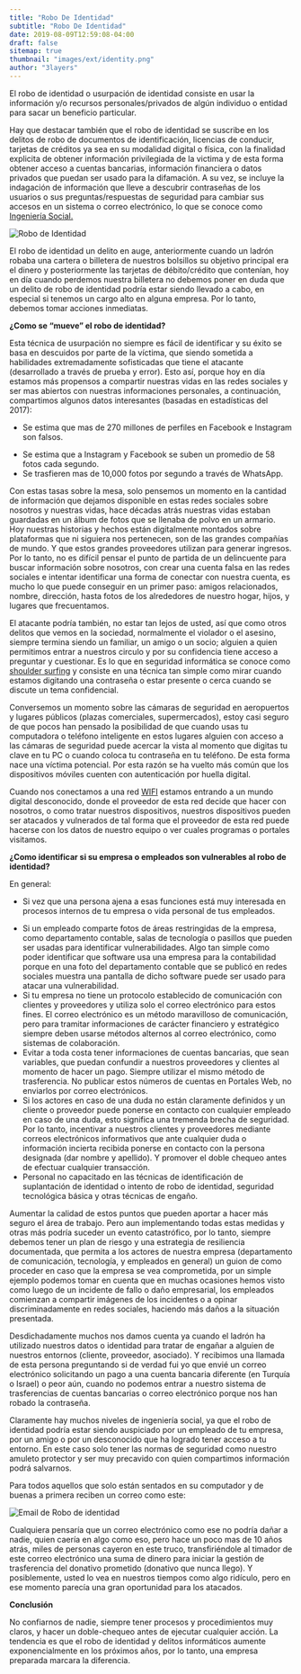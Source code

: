 ```yaml
---
title: "Robo De Identidad"
subtitle: "Robo De Identidad"
date: 2019-08-09T12:59:08-04:00
draft: false
sitemap: true
thumbnail: "images/ext/identity.png"
author: "3layers"
---
```


El robo de identidad o usurpación de identidad consiste en usar la información y/o recursos personales/privados de algún individuo o entidad para sacar un beneficio particular.

Hay que destacar también que el robo de identidad se suscribe en los delitos de robo de documentos de identificación, licencias de conducir, tarjetas de créditos ya sea en su modalidad digital o física, con la finalidad explicita de obtener información privilegiada de la victima y de esta forma obtener acceso a cuentas bancarias, información financiera o datos privados que puedan ser usado para la difamación. A su vez, se incluye la indagación de información que lleve a descubrir contraseñas de los usuarios o sus preguntas/respuestas de seguridad para cambiar sus accesos en un sistema o correo electrónico, lo que se conoce como [Ingeniería Social.](https://es.wikipedia.org/wiki/Ingenier%C3%ADa_social_(seguridad_inform%C3%A1tica))

![Robo de Identidad](/images/ext/roboidentidad.jpg)

El robo de identidad un delito en auge, anteriormente cuando un ladrón robaba una cartera o billetera de nuestros bolsillos su objetivo principal era el dinero y posteriormente las tarjetas de débito/crédito que contenían, hoy en día cuando perdemos nuestra billetera no debemos poner en duda que un delito de robo de identidad podría estar siendo llevado a cabo, en especial si tenemos un cargo alto en alguna empresa. Por lo tanto, debemos tomar acciones inmediatas.

**¿Como se “mueve” el robo de identidad?**

Esta técnica de usurpación no siempre es fácil de identificar y su éxito se basa en descuidos por parte de la víctima, que siendo sometida a habilidades extremadamente sofisticadas que tiene el atacante (desarrollado a través de prueba y error). Esto así, porque hoy en día estamos más propensos a compartir nuestras vidas en las redes sociales y ser mas abiertos con nuestras informaciones personales, a continuación, compartimos algunos datos interesantes (basadas en estadísticas del 2017): 

*	Se estima que mas de 270 millones de perfiles en Facebook e Instagram son falsos.
-	Se estima que a Instagram y Facebook se suben un promedio de 58 fotos cada segundo.
-	Se trasfieren mas de 10,000 fotos por segundo a través de WhatsApp.

Con estas tasas sobre la mesa, solo pensemos un momento en la cantidad de información que dejamos disponible en estas redes sociales sobre nosotros y nuestras vidas, hace décadas atrás nuestras vidas estaban guardadas en un álbum de fotos que se llenaba de polvo en un armario. Hoy nuestras historias y hechos están digitalmente montados sobre plataformas que ni siguiera nos pertenecen, son de las grandes compañías de mundo. Y que estos grandes proveedores utilizan para generar ingresos.
Por lo tanto, no es difícil pensar el punto de partida de un delincuente para buscar información sobre nosotros, con crear una cuenta falsa en las redes sociales e intentar identificar una forma de conectar con nuestra cuenta, es mucho lo que puede conseguir en un primer paso: amigos relacionados, nombre, dirección, hasta fotos de los alrededores de nuestro hogar, hijos, y lugares que frecuentamos.

El atacante podría también, no estar tan lejos de usted, así que como otros delitos que vemos en la sociedad, normalmente el violador o el asesino, siempre termina siendo un familiar, un amigo o un socio; alguien a quien permitimos entrar a nuestros circulo y por su confidencia tiene acceso a preguntar y cuestionar. Es lo que en seguridad informática se conoce como [shoulder surfing](https://es.wikipedia.org/wiki/Mirar_por_encima_del_hombro) y consiste en una técnica tan simple como mirar cuando estamos digitando una contraseña o estar presente o cerca cuando se discute un tema confidencial.

Conversemos un momento sobre las cámaras de seguridad en aeropuertos y lugares públicos (plazas comerciales, supermercados), estoy casi seguro de que pocos han pensado la posibilidad de que cuando usas tu computadora o teléfono inteligente en estos lugares alguien con acceso a las cámaras de seguridad puede acercar la vista al momento que digitas tu clave en tu PC o cuando coloca tu contraseña en tu teléfono. De esta forma nace una víctima potencial. Por esta razón se ha vuelto más común que los dispositivos móviles cuenten con autenticación por huella digital.

Cuando nos conectamos a una red [WIFI](https://es.wikipedia.org/wiki/Wifi) estamos entrando a un mundo digital desconocido, donde el proveedor de esta red decide que hacer con nosotros, o como tratar nuestros dispositivos, nuestros dispositivos pueden ser atacados y vulnerados de tal forma que el proveedor de esta red puede hacerse con los datos de nuestro equipo o ver cuales programas o portales visitamos.

**¿Como identificar si su empresa o empleados son vulnerables al robo de identidad?**

En general:

*	Si vez que una persona ajena a esas funciones está muy interesada en procesos internos de tu empresa o vida personal de tus empleados.
-	Si un empleado comparte fotos de áreas restringidas de la empresa, como departamento contable, salas de tecnología o pasillos que pueden ser usadas para identificar vulnerabilidades. Algo tan simple como poder identificar que software usa una empresa para la contabilidad porque en una foto del departamento contable que se publicó en redes sociales muestra una pantalla de dicho software puede ser usado para atacar una vulnerabilidad.
-	Si tu empresa no tiene un protocolo establecido de comunicación con clientes y proveedores y utiliza solo el correo electrónico para estos fines. El correo electrónico es un método maravilloso de comunicación, pero para tramitar informaciones de carácter financiero y estratégico siempre deben usarse métodos alternos al correo electrónico, como sistemas de colaboración.
-	Evitar a toda costa tener informaciones de cuentas bancarias, que sean variables, que puedan confundir a nuestros proveedores y clientes al momento de hacer un pago. Siempre utilizar el mismo método de trasferencia. No publicar estos números de cuentas en Portales Web, no enviarlos por correo electrónicos.
-	Si los actores en caso de una duda no están claramente definidos y un cliente o proveedor puede ponerse en contacto con cualquier empleado en caso de una duda, esto significa una tremenda brecha de seguridad. Por lo tanto, incentivar a nuestros clientes y proveedores mediante correos electrónicos informativos que ante cualquier duda o información incierta recibida ponerse en contacto con la persona designada (dar nombre y apellido). Y promover el doble chequeo antes de efectuar cualquier transacción.
-	Personal no capacitado en las técnicas de identificación de suplantación de identidad o intento de robo de identidad, seguridad tecnológica básica y otras técnicas de engaño.

Aumentar la calidad de estos puntos que pueden aportar a hacer más seguro el área de trabajo. Pero aun implementando todas estas medidas y otras más podría suceder un evento catastrófico, por lo tanto, siempre debemos tener un plan de riesgo y una estrategia de resiliencia documentada, que permita a los actores de nuestra empresa (departamento de comunicación, tecnología, y empleados en general) un guion de como proceder en caso que la empresa se vea comprometida, por un simple ejemplo podemos tomar en cuenta que en muchas ocasiones hemos visto como luego de un incidente de fallo o daño empresarial, los empleados comienzan a compartir imágenes de los incidentes o a opinar discriminadamente en redes sociales, haciendo más daños a la situación presentada.

Desdichadamente muchos nos damos cuenta ya cuando el ladrón ha utilizado nuestros datos o identidad para tratar de engañar a alguien de nuestros entornos (cliente, proveedor, asociado). Y recibimos una llamada de esta persona preguntando si de verdad fui yo que envié un correo electrónico solicitando un pago a una cuenta bancaria diferente (en Turquía o Israel) o peor aún, cuando no podemos entrar a nuestro sistema de trasferencias de cuentas bancarias o correo electrónico porque nos han robado la contraseña.

Claramente hay muchos niveles de ingeniería social, ya que el robo de identidad podría estar siendo auspiciado por un empleado de tu empresa, por un amigo o por un desconocido que ha logrado tener acceso a tu entorno. En este caso solo tener las normas de seguridad como nuestro amuleto protector y ser muy precavido con quien compartimos información podrá salvarnos.

Para todos aquellos que solo están sentados en su computador y de buenas a primera reciben un correo como este:

![Email de Robo de identidad](/images/ext/emailrobodeidentidad.jpg)

Cualquiera pensaría que un correo electrónico como ese no podría dañar a nadie, quien caería en algo como eso, pero hace un poco mas de 10 años atrás, miles de personas cayeron en este truco, transfiriéndole al timador de este correo electrónico una suma de dinero para iniciar la gestión de trasferencia del donativo prometido (donativo que nunca llego). Y posiblemente, usted lo vea en nuestros tiempos como algo ridículo, pero en ese momento parecía una gran oportunidad para los atacados.

**Conclusión**

No confiarnos de nadie, siempre tener procesos y procedimientos muy claros, y hacer un doble-chequeo antes de ejecutar cualquier acción.
La tendencia es que el robo de identidad y delitos informáticos aumente exponencialmente en los próximos años, por lo tanto, una empresa preparada marcara la diferencia.
